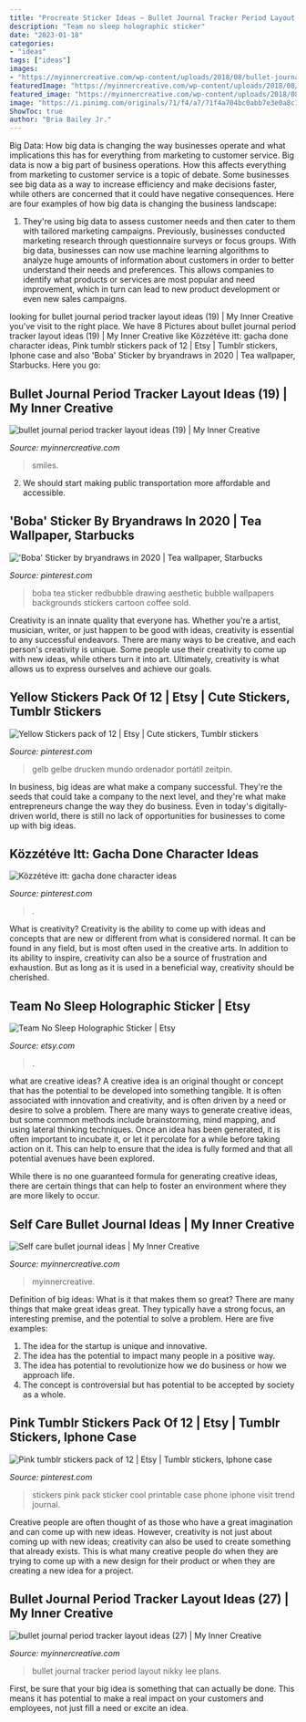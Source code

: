 ```yaml
---
title: "Procreate Sticker Ideas ~ Bullet Journal Tracker Period Layout Nikky Lee Plans"
description: "Team no sleep holographic sticker"
date: "2023-01-18"
categories:
- "ideas"
tags: ["ideas"]
images:
- "https://myinnercreative.com/wp-content/uploads/2018/08/bullet-journal-period-tracker-layout-ideas-19.jpg"
featuredImage: "https://myinnercreative.com/wp-content/uploads/2018/08/bullet-journal-period-tracker-layout-ideas-27.jpg"
featured_image: "https://myinnercreative.com/wp-content/uploads/2018/08/bullet-journal-period-tracker-layout-ideas-27.jpg"
image: "https://i.pinimg.com/originals/71/f4/a7/71f4a704bc0abb7e3e0a8c1bd0bb452c.jpg"
ShowToc: true
author: "Bria Bailey Jr."
---
```



Big Data: How big data is changing the way businesses operate and what implications this has for everything from marketing to customer service.
Big data is now a big part of business operations. How this affects everything from marketing to customer service is a topic of debate. Some businesses see big data as a way to increase efficiency and make decisions faster, while others are concerned that it could have negative consequences. Here are four examples of how big data is changing the business landscape:
1) They're using big data to assess customer needs and then cater to them with tailored marketing campaigns. Previously, businesses conducted marketing research through questionnaire surveys or focus groups. With big data, businesses can now use machine learning algorithms to analyze huge amounts of information about customers in order to better understand their needs and preferences. This allows companies to identify what products or services are most popular and need improvement, which in turn can lead to new product development or even new sales campaigns.

	

		
looking for bullet journal period tracker layout ideas (19) | My Inner Creative you've visit to the right place. We have 8 Pictures about bullet journal period tracker layout ideas (19) | My Inner Creative like Közzétéve itt: gacha done character ideas, Pink tumblr stickers pack of 12 | Etsy | Tumblr stickers, Iphone case and also &#039;Boba&#039; Sticker by bryandraws in 2020 | Tea wallpaper, Starbucks. Here you go:
		
    
## Bullet Journal Period Tracker Layout Ideas (19) | My Inner Creative

<img loading=lazy src="https://myinnercreative.com/wp-content/uploads/2018/08/bullet-journal-period-tracker-layout-ideas-19.jpg" onerror="this.onerror=null;this.src='https://tse1.mm.bing.net/th?id=OIP.57Edji04m3IWTpb1coqy3QHaHa&amp;pid=15.1';" alt="bullet journal period tracker layout ideas (19) | My Inner Creative">

_Source: myinnercreative.com_

>smiles. 

	

2. We should start making public transportation more affordable and accessible.

    
## &#039;Boba&#039; Sticker By Bryandraws In 2020 | Tea Wallpaper, Starbucks

<img loading=lazy src="https://i.pinimg.com/originals/71/f4/a7/71f4a704bc0abb7e3e0a8c1bd0bb452c.jpg" onerror="this.onerror=null;this.src='https://tse4.mm.bing.net/th?id=OIP.YVxi_W9NF7zHuv-SQDACGwHaJ4&amp;pid=15.1';" alt="&#039;Boba&#039; Sticker by bryandraws in 2020 | Tea wallpaper, Starbucks">

_Source: pinterest.com_

>boba tea sticker redbubble drawing aesthetic bubble wallpapers backgrounds stickers cartoon coffee sold. 

	

Creativity is an innate quality that everyone has. Whether you're a artist, musician, writer, or just happen to be good with ideas, creativity is essential to any successful endeavors. There are many ways to be creative, and each person's creativity is unique. Some people use their creativity to come up with new ideas, while others turn it into art. Ultimately, creativity is what allows us to express ourselves and achieve our goals.

    
## Yellow Stickers Pack Of 12 | Etsy | Cute Stickers, Tumblr Stickers

<img loading=lazy src="https://i.pinimg.com/originals/c9/d7/78/c9d7786b83db2877582387d2a4595019.jpg" onerror="this.onerror=null;this.src='https://tse2.mm.bing.net/th?id=OIP.Jj7jhRE064DLZpc7-ohnzAHaJ4&amp;pid=15.1';" alt="Yellow Stickers pack of 12 | Etsy | Cute stickers, Tumblr stickers">

_Source: pinterest.com_

>gelb gelbe drucken mundo ordenador portátil zeitpin. 

	

In business, big ideas are what make a company successful. They're the seeds that could take a company to the next level, and they're what make entrepreneurs change the way they do business. Even in today's digitally-driven world, there is still no lack of opportunities for businesses to come up with big ideas.

    
## Közzétéve Itt: Gacha Done Character Ideas

<img loading=lazy src="https://i.pinimg.com/originals/35/1d/64/351d64a03dba15df806c2a5ffda9999a.png" onerror="this.onerror=null;this.src='https://tse3.mm.bing.net/th?id=OIP.NAlTxBwU5gojgI9edzwymwHaKW&amp;pid=15.1';" alt="Közzétéve itt: gacha done character ideas">

_Source: pinterest.com_

>. 

	

What is creativity?
Creativity is the ability to come up with ideas and concepts that are new or different from what is considered normal. It can be found in any field, but is most often used in the creative arts. In addition to its ability to inspire, creativity can also be a source of frustration and exhaustion. But as long as it is used in a beneficial way, creativity should be cherished.

    
## Team No Sleep Holographic Sticker | Etsy

<img loading=lazy src="https://i.etsystatic.com/9929019/r/il/2552bb/3030931139/il_1140xN.3030931139_rxrf.jpg" onerror="this.onerror=null;this.src='https://tse4.mm.bing.net/th?id=OIP._dBXJTqbcbzDQdNIh7IVsAHaFj&amp;pid=15.1';" alt="Team No Sleep Holographic Sticker | Etsy">

_Source: etsy.com_

>. 

	

what are creative ideas?
A creative idea is an original thought or concept that has the potential to be developed into something tangible. It is often associated with innovation and creativity, and is often driven by a need or desire to solve a problem.
There are many ways to generate creative ideas, but some common methods include brainstorming, mind mapping, and using lateral thinking techniques. Once an idea has been generated, it is often important to incubate it, or let it percolate for a while before taking action on it. This can help to ensure that the idea is fully formed and that all potential avenues have been explored.

While there is no one guaranteed formula for generating creative ideas, there are certain things that can help to foster an environment where they are more likely to occur.

    
## Self Care Bullet Journal Ideas | My Inner Creative

<img loading=lazy src="https://myinnercreative.com/wp-content/uploads/2018/09/22860667_1139884709447711_6750391354569785344_n.jpg" onerror="this.onerror=null;this.src='https://tse1.mm.bing.net/th?id=OIP.aE63640Fy9Ivnn48DccXTgHaHa&amp;pid=15.1';" alt="Self care bullet journal ideas | My Inner Creative">

_Source: myinnercreative.com_

>myinnercreative. 

	

Definition of big ideas: What is it that makes them so great?
There are many things that make great ideas great. They typically have a strong focus, an interesting premise, and the potential to solve a problem. Here are five examples:
1. The idea for the startup is unique and innovative.
2. The idea has the potential to impact many people in a positive way.
3. The idea has potential to revolutionize how we do business or how we approach life. 
4. The concept is controversial but has potential to be accepted by society as a whole. 

    
## Pink Tumblr Stickers Pack Of 12 | Etsy | Tumblr Stickers, Iphone Case

<img loading=lazy src="https://i.pinimg.com/736x/f7/95/a5/f795a560afce7d6c624d9a30d4b550b7.jpg" onerror="this.onerror=null;this.src='https://tse1.mm.bing.net/th?id=OIP._sWp2AB5yDkmzBDD1qfpsQHaJ4&amp;pid=15.1';" alt="Pink tumblr stickers pack of 12 | Etsy | Tumblr stickers, Iphone case">

_Source: pinterest.com_

>stickers pink pack sticker cool printable case phone iphone visit trend journal. 

	

Creative people are often thought of as those who have a great imagination and can come up with new ideas. However, creativity is not just about coming up with new ideas; creativity can also be used to create something that already exists. This is what many creative people do when they are trying to come up with a new design for their product or when they are creating a new idea for a project.

    
## Bullet Journal Period Tracker Layout Ideas (27) | My Inner Creative

<img loading=lazy src="https://myinnercreative.com/wp-content/uploads/2018/08/bullet-journal-period-tracker-layout-ideas-27.jpg" onerror="this.onerror=null;this.src='https://tse4.mm.bing.net/th?id=OIP.OkjRV68VaLyHNCqTmzCnKwHaHa&amp;pid=15.1';" alt="bullet journal period tracker layout ideas (27) | My Inner Creative">

_Source: myinnercreative.com_

>bullet journal tracker period layout nikky lee plans. 

	

First, be sure that your big idea is something that can actually be done. This means it has potential to make a real impact on your customers and employees, not just fill a need or excite an idea.

